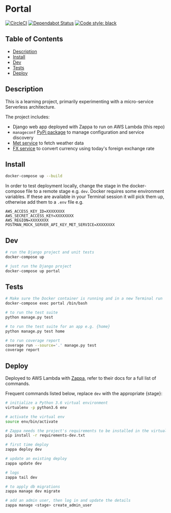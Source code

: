 # Portal

[![CircleCI](https://circleci.com/gh/sam-atkins/portal.svg?style=svg)](https://circleci.com/gh/sam-atkins/portal)
[![Dependabot Status](https://api.dependabot.com/badges/status?host=github&repo=sam-atkins/portal)](https://dependabot.com)
<a href="https://github.com/ambv/black"><img alt="Code style: black" src="https://img.shields.io/badge/code%20style-black-000000.svg"></a>

## Table of Contents

- [Description](#description)
- [Install](#install)
- [Dev](#dev)
- [Tests](#tests)
- [Deploy](#deploy)

## Description

This is a learning project, primarily experimenting with a micro-service Serverless architecture.

The project includes:

- Django web app deployed with Zappa to run on AWS Lambda (this repo)
- `manageconf` [PyPi package](https://pypi.org/project/manageconf/) to manage configuration and service discovery
- [Met service](https://github.com/sam-atkins/met-service) to fetch weather data
- [FX service](https://github.com/sam-atkins/fx_service) to convert currency using today's foreign exchange rate

## Install

```bash
docker-compose up --build
```

In order to test deployment locally, change the stage in the docker-compose file to a remote stage e.g. `dev`. Docker requires some environment variables. If these are available in your Terminal session it will pick them up, otherwise add them to a `.env` file e.g.

```
AWS_ACCESS_KEY_ID=XXXXXXXX
AWS_SECRET_ACCESS_KEY=XXXXXXXX
AWS_REGION=XXXXXXXX
POSTMAN_MOCK_SERVER_API_KEY_MET_SERVICE=XXXXXXXX
```

## Dev

```bash
# run the Django project and unit tests
docker-compose up

# just run the Django project
docker-compose up portal
```

## Tests

```bash
# Make sure the Docker container is running and in a new Terminal run
docker-compose exec portal /bin/bash

# to run the test suite
python manage.py test

# to run the test suite for an app e.g. {home}
python manage.py test home

# to run coverage report
coverage run --source='.' manage.py test
coverage report
```

## Deploy

Deployed to AWS Lambda with [Zappa](https://github.com/Miserlou/Zappa), refer to their docs for a full list of commands.

Frequent commands listed below, replace `dev` with the appropriate {stage}:

```bash
# initialize a Python 3.6 virtual environment
virtualenv -p python3.6 env

# activate the virtual env
source env/bin/activate

# Zappa needs the project's requirements to be installed in the virtual env
pip install -r requirements-dev.txt

# first time deploy
zappa deploy dev

# update an existing deploy
zappa update dev

# logs
zappa tail dev

# to apply db migrations
zappa manage dev migrate

# add an admin user, then log in and update the details
zappa manage <stage> create_admin_user
```
